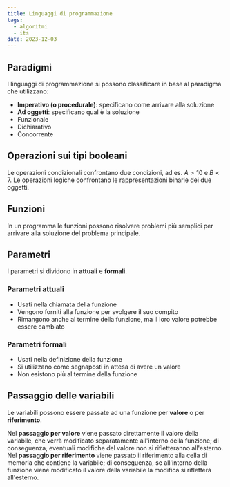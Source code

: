 ```yaml
---
title: Linguaggi di programmazione
tags:
  - algoritmi
  - its
date: 2023-12-03
---
```

## Paradigmi

I linguaggi di programmazione si possono classificare in base al paradigma che utilizzano:
- **Imperativo (o procedurale)**: specificano come arrivare alla soluzione
- **Ad oggetti**: specificano qual è la soluzione
- Funzionale
- Dichiarativo
- Concorrente

## Operazioni sui tipi booleani

Le operazioni condizionali confrontano due condizioni, ad es. $A > 10$ e $B < 7$.
Le operazioni logiche confrontano le rappresentazioni binarie dei due oggetti.

## Funzioni

In un programma le funzioni possono risolvere problemi più semplici per arrivare alla soluzione del problema principale.

## Parametri

I parametri si dividono in **attuali** e **formali**.

### Parametri attuali

- Usati nella chiamata della funzione
- Vengono forniti alla funzione per svolgere il suo compito
- Rimangono anche al termine della funzione, ma il loro valore potrebbe essere cambiato

### Parametri formali

- Usati nella definizione della funzione
- Si utilizzano come segnaposti in attesa di avere un valore
- Non esistono più al termine della funzione

## Passaggio delle variabili

Le variabili possono essere passate ad una funzione per **valore** o per **riferimento**.

Nel **passaggio per valore** viene passato direttamente il valore della variabile, che verrà modificato separatamente all'interno della funzione; di conseguenza, eventuali modifiche del valore non si rifletteranno all'esterno.<br>
Nel **passaggio per riferimento** viene passato il riferimento alla cella di memoria che contiene la variabile; di conseguenza, se all'interno della funzione viene modificato il valore della variabile la modifica si rifletterà all'esterno.
